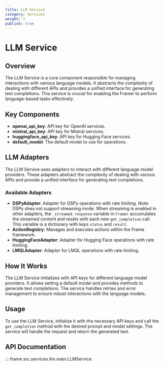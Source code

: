 ```yaml
---
title: LLM Service
category: Services
weight: 3
publish: true
---
```


# LLM Service

## Overview

The LLM Service is a core component responsible for managing interactions with various language models. It abstracts the complexity of dealing with different APIs and provides a unified interface for generating text completions. This service is crucial for enabling the Framer to perform language-based tasks effectively.

## Key Components

- **openai_api_key**: API key for OpenAI services.
- **mistral_api_key**: API key for Mistral services.
- **huggingface_api_key**: API key for Hugging Face services.
- **default_model**: The default model to use for operations.

## LLM Adapters

The LLM Service uses adapters to interact with different language model providers. These adapters abstract the complexity of dealing with various APIs and provide a unified interface for generating text completions.

### Available Adapters

- **DSPyAdapter**: Adapter for DSPy operations with rate limiting. Note: DSPy does not support streaming mode. When streaming is enabled in other adapters, the `_streamed_response` variable in `Framer` accumulates the streamed content and resets with each new `get_completion` call. This variable is a dictionary with keys `status` and `result`.
- **ActionRegistry**: Manages and executes actions within the Frame framework.
- **HuggingFaceAdapter**: Adapter for Hugging Face operations with rate limiting.
- **LMQLAdapter**: Adapter for LMQL operations with rate limiting.

## How It Works

The LLM Service initializes with API keys for different language model providers. It allows setting a default model and provides methods to generate text completions. The service handles retries and error management to ensure robust interactions with the language models.

## Usage

To use the LLM Service, initialize it with the necessary API keys and call the `get_completion` method with the desired prompt and model settings. The service will handle the request and return the generated text.

## API Documentation

::: frame.src.services.llm.main.LLMService
